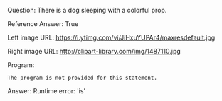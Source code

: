 Question: There is a dog sleeping with a colorful prop.

Reference Answer: True

Left image URL: https://i.ytimg.com/vi/JiHxuYUPAr4/maxresdefault.jpg

Right image URL: http://clipart-library.com/img/1487110.jpg

Program:

```
The program is not provided for this statement.
```
Answer: Runtime error: 'is'

